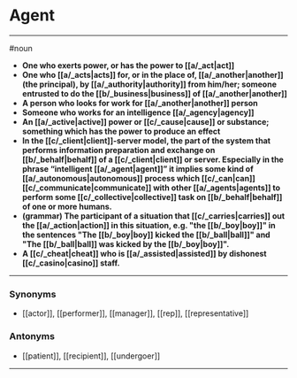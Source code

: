 # Agent
---
#noun
- **One who exerts power, or has the power to [[a/_act|act]]**
- **One who [[a/_acts|acts]] for, or in the place of, [[a/_another|another]] (the principal), by [[a/_authority|authority]] from him/her; someone entrusted to do the [[b/_business|business]] of [[a/_another|another]]**
- **A person who looks for work for [[a/_another|another]] person**
- **Someone who works for an intelligence [[a/_agency|agency]]**
- **An [[a/_active|active]] power or [[c/_cause|cause]] or substance; something which has the power to produce an effect**
- **In the [[c/_client|client]]-server model, the part of the system that performs information preparation and exchange on [[b/_behalf|behalf]] of a [[c/_client|client]] or server. Especially in the phrase “intelligent [[a/_agent|agent]]” it implies some kind of [[a/_autonomous|autonomous]] process which [[c/_can|can]] [[c/_communicate|communicate]] with other [[a/_agents|agents]] to perform some [[c/_collective|collective]] task on [[b/_behalf|behalf]] of one or more humans.**
- **(grammar) The participant of a situation that [[c/_carries|carries]] out the [[a/_action|action]] in this situation, e.g. "the [[b/_boy|boy]]" in the sentences "The [[b/_boy|boy]] kicked the [[b/_ball|ball]]" and "The [[b/_ball|ball]] was kicked by the [[b/_boy|boy]]".**
- **A [[c/_cheat|cheat]] who is [[a/_assisted|assisted]] by dishonest [[c/_casino|casino]] staff.**
---
### Synonyms
- [[actor]], [[performer]], [[manager]], [[rep]], [[representative]]
### Antonyms
- [[patient]], [[recipient]], [[undergoer]]
---
